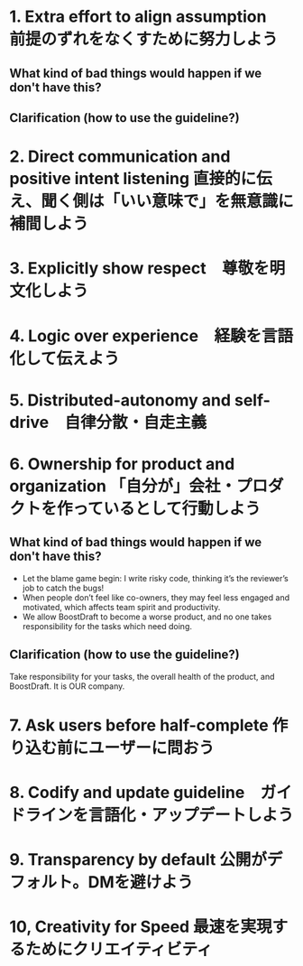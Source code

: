 # 1. Extra effort to align assumption　前提のずれをなくすために努力しよう
## What kind of bad things would happen if we don't have this?
## Clarification (how to use the guideline?)
# 2. Direct communication and positive intent listening 直接的に伝え、聞く側は「いい意味で」を無意識に補間しよう
# 3. Explicitly show respect　尊敬を明文化しよう
# 4. Logic over experience　経験を言語化して伝えよう
# 5. Distributed-autonomy and self-drive　自律分散・自走主義
# 6. Ownership for product and organization	「自分が」会社・プロダクトを作っているとして行動しよう
## What kind of bad things would happen if we don't have this?
- Let the blame game begin: I write risky code, thinking it’s the reviewer’s job to catch the bugs!
- When people don’t feel like co-owners, they may feel less engaged and motivated, which affects team spirit and productivity.
- We allow BoostDraft to become a worse product, and no one takes responsibility for the tasks which need doing.
## Clarification (how to use the guideline?)
Take responsibility for your tasks, the overall health of the product, and BoostDraft. It is OUR company.
# 7. Ask users before half-complete		作り込む前にユーザーに問おう
# 8. Codify and update guideline　ガイドラインを言語化・アップデートしよう
# 9. Transparency by default		公開がデフォルト。DMを避けよう
# 10, Creativity for Speed		最速を実現するためにクリエイティビティ
